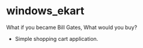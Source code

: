 # windows_ekart
What if you became Bill Gates, What would you buy?
* Simple shopping cart application.

